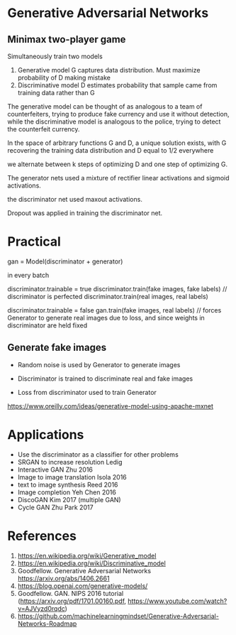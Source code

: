 
# Generative Adversarial Networks 

## Minimax two-player game

Simultaneously train two models
1. Generative model G captures data distribution.  Must maximize probability of D making mistake
2. Discriminative model D estimates probability that sample came from training data rather than G 

The generative model can be thought of as analogous to a team of counterfeiters, trying to produce fake currency and use it without detection, while the discriminative model is analogous to the police, trying to detect the counterfeit currency.

In the space of arbitrary functions G and D, a unique solution exists, with G recovering the training data distribution and D equal to 1/2 everywhere

we alternate between k steps of optimizing D and one step of optimizing G.

The generator nets used a mixture of rectifier linear activations and sigmoid activations.  

the discriminator net used maxout activations. 

Dropout was applied in training the discriminator net.

# Practical

gan = Model(discriminator + generator)

in every batch

discriminator.trainable = true
discriminator.train(fake images, fake labels) // discriminator is perfected
discriminator.train(real images, real labels)

discriminator.trainable = false
gan.train(fake images, real labels) // forces Generator to generate real images due to loss, and since weights in discriminator are held fixed



## Generate fake images

* Random noise is used by Generator to generate images
* Discriminator is trained to discriminate real and fake images

* Loss from discriminator used to train Generator

https://www.oreilly.com/ideas/generative-model-using-apache-mxnet

# Applications

* Use the discriminator as a classifier for other problems
* SRGAN to increase resolution Ledig
* Interactive GAN Zhu 2016
* Image to image translation Isola 2016
* text to image synthesis Reed 2016
* Image completion Yeh Chen 2016
* DiscoGAN Kim 2017 (multiple GAN)
* Cycle GAN Zhu Park 2017

# References
1. https://en.wikipedia.org/wiki/Generative_model
2. https://en.wikipedia.org/wiki/Discriminative_model
3. Goodfellow. Generative Adversarial Networks https://arxiv.org/abs/1406.2661
4. https://blog.openai.com/generative-models/
5. Goodfellow. GAN.  NIPS 2016 tutorial (https://arxiv.org/pdf/1701.00160.pdf, https://www.youtube.com/watch?v=AJVyzd0rqdc)
6. https://github.com/machinelearningmindset/Generative-Adversarial-Networks-Roadmap
